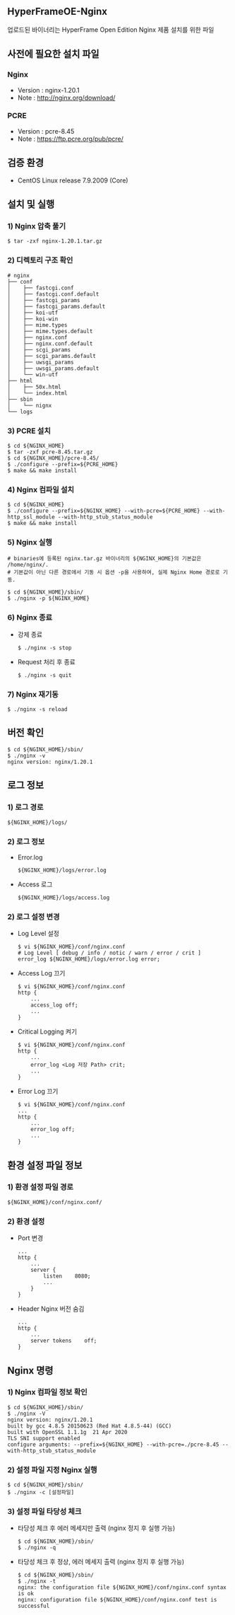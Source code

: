 ## HyperFrameOE-Nginx
업로드된 바이너리는 HyperFrame Open Edition Nginx 제품 설치를 위한 파일  

## 사전에 필요한 설치 파일

### Nginx
* Version : nginx-1.20.1  
* Note : http://nginx.org/download/
   
### PCRE
* Version : pcre-8.45
* Note : https://ftp.pcre.org/pub/pcre/

## 검증 환경

* CentOS Linux release 7.9.2009 (Core)

## 설치 및 실행

### 1) Nginx 압축 풀기

    $ tar -zxf nginx-1.20.1.tar.gz

### 2) 디렉토리 구조 확인

    # nginx
    ├── conf
    │    ├── fastcgi.conf 
    │    ├── fastcgi.conf.default
    │    ├── fastcgi_params
    │    ├── fastcgi_params.default
    │    ├── koi-utf
    │    ├── koi-win
    │    ├── mime.types
    │    ├── mime.types.default
    │    ├── nginx.conf 
    │    ├── nginx.conf.default
    │    ├── scgi_params
    │    ├── scgi_params.default
    │    ├── uwsgi_params
    │    ├── uwsgi_params.default
    │    └── win-utf
    ├── html
    │    ├── 50x.html
    │    └── index.html
    ├── sbin
    │    └── nignx
    └── logs
    
### 3) PCRE 설치

    $ cd ${NGINX_HOME}
    $ tar -zxf pcre-8.45.tar.gz
    $ cd ${NGINX_HOME}/pcre-8.45/
    $ ./configure --prefix=${PCRE_HOME}
    $ make && make install

### 4) Nginx 컴파일 설치

    $ cd ${NGINX_HOME}
    $ ./configure --prefix=${NGINX_HOME} --with-pcre=${PCRE_HOME} --with-http_ssl_module --with-http_stub_status_module 
    $ make && make install

### 5) Nginx 실행

    # binaries에 등록된 nginx.tar.gz 바이너리의 ${NGINX_HOME}의 기본값은 /home/nginx/.
    # 기본값이 아닌 다른 경로에서 기동 시 옵션 -p을 사용하여, 실제 Nginx Home 경로로 기동.
    
    $ cd ${NGINX_HOME}/sbin/
    $ ./nginx -p ${NGINX_HOME}
    
### 6) Nginx 종료

* 강제 종료

      $ ./nginx -s stop      

* Request 처리 후 종료
      
      $ ./nginx -s quit      

### 7) Nginx 재기동

    $ ./nginx -s reload
    
## 버전 확인

    $ cd ${NGINX_HOME}/sbin/
    $ ./nginx -v
    nginx version: nginx/1.20.1

## 로그 정보

### 1) 로그 경로

    ${NGINX_HOME}/logs/
    
### 2) 로그 정보

* Error.log

      ${NGINX_HOME}/logs/error.log
  
* Access 로그

      ${NGINX_HOME}/logs/access.log

### 2) 로그 설정 변경

* Log Level 설정

      $ vi ${NGINX_HOME}/conf/nginx.conf
      # Log Level [ debug / info / notic / warn / error / crit ]
      error_log ${NGINX_HOME}/logs/error.log error;
      
* Access Log 끄기

      $ vi ${NGINX_HOME}/conf/nginx.conf
      http {
          ...
          access_log off;
          ...
      }
      
* Critical Logging 켜기

      $ vi ${NGINX_HOME}/conf/nginx.conf
      http {
          ...
          error_log <Log 저장 Path> crit;
          ...
      }
            
* Error Log 끄기

      $ vi ${NGINX_HOME}/conf/nginx.conf
      ...
      http {
          ...
          error_log off;
          ...
      }
      
## 환경 설정 파일 정보

### 1) 환경 설정 파일 경로

    ${NGINX_HOME}/conf/nginx.conf/
    
### 2) 환경 설정
    
* Port 변경 
      
      ...
      http {
          ...
          server {
              listen    8080;
              ...
          }
      }
      
* Header Nginx 버전 숨김 
      
      ...
      http {
          ...
          server tokens    off;
      }
      
## Nginx 명령

### 1) Nginx 컴파일 정보 확인

    $ cd ${NGINX_HOME}/sbin/
    $ ./nginx -V
    nginx version: nginx/1.20.1
    built by gcc 4.8.5 20150623 (Red Hat 4.8.5-44) (GCC)
    built with OpenSSL 1.1.1g  21 Apr 2020
    TLS SNI support enabled
    configure arguments: --prefix=${NGINX_HOME} --with-pcre=./pcre-8.45 --with-http_stub_status_module

### 2) 설정 파일 지정 Nginx 실행

    $ cd ${NGINX_HOME}/sbin/
    $ ./nginx -c [설정파일]                              
   
   
### 3) 설정 파일 타당성 체크

* 타당성 체크 후 에러 메세지만 출력 (nginx 정지 후 실행 가능)

      $ cd ${NGINX_HOME}/sbin/
      $ ./nginx -q                                           

* 타당성 체크 후 정상, 에러 메세지 출력 (nginx 정지 후 실행 가능)

      $ cd ${NGINX_HOME}/sbin/
      $ ./nginx -t
      nginx: the configuration file ${NGINX_HOME}/conf/nginx.conf syntax is ok
      nginx: configuration file ${NGINX_HOME}/conf/nginx.conf test is successful

